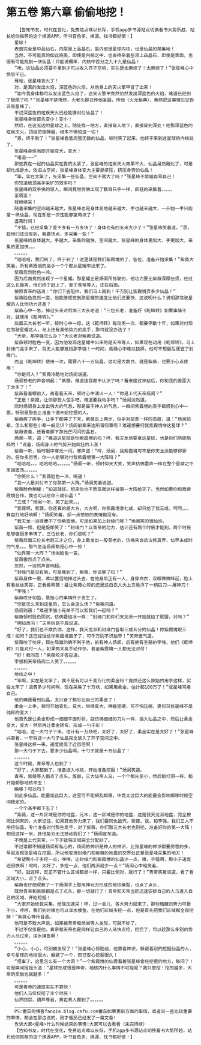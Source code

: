 # 第五卷 第六章 偷偷地挖！
        【告知书友，时代在变化，免费站点难以长存，手机app多书源站点切换看书大势所趋，站长给你推荐的这个换源APP，听书音色多、换源、找书都好使！】
       星球！
       表面完全是中品仙石，内层是上品晶石，最内部是星球内核，也是仙晶的聚集地！
       当然，不可能真的如此完美，即使是内核之中，也会搀杂着些须上品晶石，即使是表面，也很有可能找到一块仙晶！只能说概率，内核中百分之九十九是仙晶！
       “唉，这仙晶必须要手拿到才可以收入芥子空间，实在是太麻烦了！太麻烦了！”张星峰心中愤怒不已。
       蓦地，张星峰发火了！
       对，是真的发出火焰，深蓝色的火焰，从他身上的天火擎甲冒了出来！
       “如今我身体都可以发出蓝色火焰了，这天火擎甲竟然仍然发出深蓝色的火焰，难道已经到了极限了吗？”张星峰不禁愕然，火老头那日传他圣器，传他〈火元秘典〉，竟然把这事情忘记告诉张星峰了。
       不过深蓝色的炫疾天火已经能够对付仙晶了！
       张星峰身体首先变小！变小！
       然后，在这无边的星球之上，随处找一地方，直接穿入地下，直接穿到深处！他那深蓝色的炫疾天火，顶级防御神器，根本不惧怕这一切！
       “恩，终于到了！”张星峰看着周围无数的仙晶，顿时笑了起来。他终于来到这星球的内核处了。
       张星峰身体当即开始变大，变大！
       “咯滋~~~”
       那些靠在一起的仙晶实在靠的太紧了，张星峰的炫疾天火效果不大，仙晶虽然融化了，可是却化成是水，依旧占空间，张星峰身体变大主要是挤压，挤压身旁的仙晶！
       “笨，实在太笨了，先采集一些仙晶，空间不就大了吗？”张星峰不禁暗自骂自己！
       你知道绝顶高手采矿的效率吗？
       张星峰的双手快的惊人，瞬间竟然仿佛出现了数百只手一样，疯狂的采集着。。。。。
       采啊采！
       我继续采！
       随着采集的空间越来越大，张星峰也是身体变地越来越大，手也越来越大，一开始一手只能拿一块仙晶，现在却是一次性能够拿两块了！
       盏茶时间！
       “不错，已经采集了差不多有一万多块了！身体也有四五米大小了！”张星峰笑着道，“恩，趁他们还没有到，我要快点，多采集一些！”
       张星峰的身体越大，手越大，采集的越快，空间越大，张星峰的身体更加大，手更加大，采集的更加快。。。
       。。。。。。
       “哈哈哈，我们到了，终于到了！这里就是我们紫霞境的了，各位，准备开始采集！”紫薇大笑着，所有紫霞境的高手一个个都从星耀中出来了。
       紫薇忽然脸色一冷。
       因为后面竟然出现了一个星耀。那星耀正是炀阆所驾驶的，他功力要比紫薇深厚些须，经过这么长距离，他们终于赶上了，至于青帝等人，还在后面。
       按照青帝的话说：“你们下去阻拦，我们马上就到！千万别让紫霞境弄多少仙晶！”
       紫薇脸色忽然一变，他能够感觉到那星耀的速度比他们还要快，这说明什么？说明那驾驶星耀的人比他功力还高？
       紫薇心中一急，掉过头来对后面三大长老道：“三位长老，准备好《乾坤转》如果事情不对，就使用《乾坤转》。”
       后面三大长老一听，顿时心中一惊，这《乾坤转》每动用一次，都要停歇十年，如果对付现在驾驶星耀这人，马上还有其他势力的高手，那可就没办法了？
       “大帝，那李强怎么办？”大长老对紫薇说道。
       紫薇顿时脸色一变，因为他发现这星耀中出来的是天帝等人，如果现在动用《乾坤转》，马上封缘门高手来了，将无人能够抵挡那李强！一时间，紫薇心中难以抉择，他可不想最后便宜了封缘门。
       而且《乾坤转》使用一次，需要八十一万仙晶，这可是大数目，就是紫薇，也要小心点使用！
       “你是何人？”紫薇冷酷地对炀阆说道。
       炀阆苍老的声音响起：“紫薇，难道连我都不认识了吗？看来度过神劫后，你和我的差距大了太多了！”
       紫薇看着眼前人，再看看天帝，顿时心中涌出一人：“你是上代天帝炀阆？”
       “正是！紫薇，让你那些人住手吧，难道要我动手吗？”炀阆淡然道。
       同时炀阆身上发出强大的气息，那是属于神人的气息，一瞬间紫霞境的高手都感到心中一震，特别是那些正准备下潜开始挖掘的人。
       紫薇挥了挥手，让手下都停了下来，紫薇走上两步，似乎对前辈一样的态度，道：“炀阆前辈，怎么和那些小辈一般见识？炀阆前辈来这所谓何事呢？难道想要何我紫霞境夺这星球？”
       紫薇说着，还看着脚下那光芒闪闪的晶石。
       炀阆一笑，道：“难道这星球是你紫霞境的吗？哼，我天龙派要拿这星球，也是你们所能阻挡的！”说着，炀阆身上的气势开始疯狂的上涨！
       紫薇一听，顿时眼中寒光一闪，寒声道：“哼，炀阆，我紫霞境可不是你天龙派能够得罪的，任你多厉害，你一人能够对付我紫霞境第一大阵吗？”
       “哈哈哈。。。哈哈哈哈。。。。。。”炀阆一听，顿时仰天大笑，笑声仿佛雷声一样在整个星球之中来回震荡。。。。。。
       “你笑什么！”紫薇脸色一冷，喝道！
       “我一人是对付不了你那第一大阵。”炀阆笑着说道。
       紫薇脸色稍缓：“知道就好。想来你也不愿意就这样被第一大阵给灭了。当然如果你和我紫霞境合作，我也可以给你三成仙晶！”
       “三成？”炀阆一听，笑了起来。。。
       “紫薇啊，紫薇，你还真的是大方，大方啊，你紫霞境拿七成，却只给了我三成，呵呵。。。算盘打地好响啊！”炀阆笑着，却一点愤怒的表情都没有。
       “我天龙一派得罪不了你紫霞境，可是如果加上封缘门呢？”炀阆笑的很灿烂。
       紫薇一愕，但是旋即笑了：“封缘门？以青帝的功力，估计还有两个时辰才能到，两个时辰足够做很多事情了，三位长老，你们说呢？”
       紫薇后面三位长老取三才之位，身上散发出一股苍老的，仿佛来自远古修真界，仙界未成时的气息。。。那气息连炀阆都是心中一惊！
       “仙界第一大阵？”炀阆脸色一变。
       紫薇傲然点了点头。
       忽然，一淡然声音响起。
       “封缘门是没有到，可是我到了，紫薇，你说够了吗？”
       紫薇身体一震，难以置信地掉过头去，在他身后正有一人，身穿白衣，双眼微微眯起，脸上有着丝丝笑容，正看着紫薇！最让紫薇心惊的还是这白衣人头上方悬浮了一柄巨刀——屠神刀！
       “李强！”
       紫薇咬牙切齿，最担心的事情终于发生了。
       “你是怎么来到这里的，怎么会这么快？”紫薇问道。
       炀阆则道：“难道李强小兄弟不可以和我们一起吗？”
       紫薇顿时脸色阴沉，仿佛要结冰一样：“封缘门和你们天龙派一开始就结了联盟，对吗？”
       “明知故问！”天帝则是不屑说道。
       “好了，我们也不欺负你，这样，我天龙派和封缘门各取三成五分的仙晶！你紫霞境取三成！如何？这已经很给你紫霞境面子了，可千万别不识抬举！”天帝傲气道。
       紫薇咬了咬牙，现在局面的确不利于他，前有神人炀阆，后有拥有圣器的李强，他们《乾坤转》只能对付一人，如果两大高手动作快，甚至紫霞境一人都无法对付！
       “好！我同意！”紫薇咬牙答应道。
       李强和天帝炀阆二人笑了。。。。。。
       。。。。。。
       地核之中！
       “笨啊，实在是太笨了，我不是有可以千变万化的柔金吗？竟然还这么原始的用手这样，实在太笨了！浪费多少时间啊，现在采集了十万块，如果用柔金，估计都100万了！”张星峰骂着自己。
       他的确是看到仙晶，太兴奋了都忘记自己的柔金了！
       柔金一上手，顿时开始变化，变大，继续变大，神器坚硬，可不怕压缩，更何况张星峰不是纯粹的变大！
       他首先是让柔金形成一细细平面形状，就仿佛细细的刀片一样，插入仙晶之中，然后让柔金变大，变大！然后再让柔金转弯，形成一勺子形！
       “哈哈，这一大勺子下来，估计有一万块吧，太好了，太好了，柔金实在是太好了！”张星峰兴奋着，一举将这一大勺子仙晶完全放入了芥子空间之中。
       张星峰这样一来，速度提高了近百倍啊！
       那一大勺子下去，要多少仙晶啊，十勺子就是十万仙晶了！
       。。。。。。。
       这个时候，青帝等人也到了！
       “好了，大家都到了，准备进入地核，开始准备挖掘！”炀阆笑道。
       青帝，紫薇等人都点了点头，旋即，三大仙帝人马，一个个都先变小，然后都打洞一样，都开始朝那地核冲去！
       瞬移？可以吗？
       如此多仙晶，能量如此巨大，这里可不能胡乱瞬移，毕竟太过巨大的能量会影响瞬移时候空间稳定的。
       一个个高手都下去了！
       “紫薇，这一片区域是你的地盘，元木，这一区域是你的地盘，这是我天龙派地盘，完全按照比例来的，大家记住，如果其他势力来了，我们要同仇敌忾，紫薇，我，和李强，我们三人不用挖仙晶，专门准备对付那些高手，对了紫薇，你们那三大长老也别挖，准备好你的第一大阵！相信这样一来，其他势力无法撼动我们了！”炀阆宣布道。
       不愧是上代天帝，一下子就将区域完全分配好了。
       不过谁都不知道炀阆有私心的，炀阆的神识是神人的神识，比张星峰的神识都要厉害的多，早就发现张星峰在挖掘，所以他安排封缘门和紫薇的地盘的交界处正是张星峰采集的地方！
       “希望那小子多挖一点，嘿嘿，让封缘门和紫霞境的仙晶少一点，哦，不错啊，那小子速度还很快啊！呵呵，太好了，多挖一点，他们两派就少一点！”炀阆心中暗笑着。
       “好，就这样，反正不管什么区域都是一样，只要比例对，就行了！”青帝笑着说道，看了看区域大小，点了点头。
       紫薇也仔细观察了一下炀阆手上那用神元力形成的地核模型，也点了点头，
       既然青帝和紫薇都是点了点头，那一切就行了！青帝和天帝当即迅速安排自己的人马进入自己的区域，开始挖掘！
       “大家开始给我采集，给我加速采！哼，过一会儿，各大势力就来了，那些暗藏的势力可是不小，哼哼，我们到时候也可以浑水摸鱼，在他们区域多挖一点，但是首先把我们区域都全部挖掉！”紫薇心神传音道。
       他可是不敢大声说，如果被青帝和炀阆等人发现，可就不妙了。
       不过不仅仅是他，青帝和天帝也是同样让自己的人马快点挖，挖完了，可以趁那么多别的势力人马过来，浑水摸鱼啊！
       。。。。。。
       “小心，小心，可别被发现了！”张星峰心惊胆战，他靠着神识，躲避着别的挖掘仙晶的人，幸亏星球的地核很大，躲避了一个，而已安心挖掘很久！
       “怪事了，这里怎么有一个大洞？”一个紫霞境的仙君看着张星峰曾经挖掘的地方，郁闷了！可是瞬间摇摇头道：“星球形成很是神奇，地核内什么事情不可能呢？我只管挖！挖的越多，大帝的奖励也就越多！”
       。。。。。。
       可是青帝的速度实在不算快！
       他们人马仅仅挖了半个时辰！
       仙界四宗，葫芦尊者，黄岩真人都到了。。。。。。
       _________________________
       PS:番茄的博客fanqie.blog.cmfu.com番茄如果更新方面的事情，或者说一些比较重要的事情，都会在那边说的，刚才番茄已经发了一篇文章!
       告诉大家<星峰>什么时候结束的事情!大家可以去看看（未完待续）
       【告知书友，时代在变化，免费站点难以长存，手机app多书源站点切换看书大势所趋，站长给你推荐的这个换源APP，听书音色多、换源、找书都好使！】